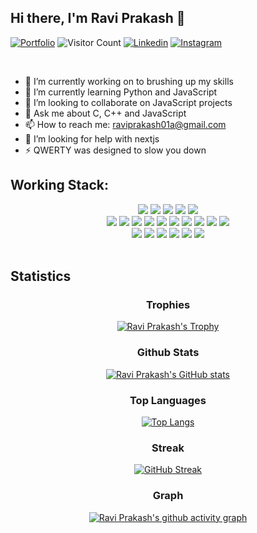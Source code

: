 ## Hi there, I'm Ravi Prakash 👋

[![Portfolio](https://img.shields.io/website?color=green&label=Portfolio&style=flat&up_message=Online&url=https://raviprakashdev.github.io/portfolio/)](https://raviprakashdev.github.io/portfolio/)
![Visitor Count](https://komarev.com/ghpvc/?username=raviprakashdev&color=green&logo=flat)
[![Linkedin](https://img.shields.io/badge/raviprakashdev-black?style=flat&logo=Linkedin&logoColor=blue&link=https:https://www.linkedin.com/in/raviprakashdev/)](https://www.linkedin.com/in/raviprakashdev/)
[![Instagram](https://img.shields.io/badge/raviprakash01a-black?style=flat&logo=Instagram&logoColor=pink&target=_blank&link=https://www.instagram.com/raviprakash01a/)](https://www.instagram.com/raviprakash01a/)

<br>

- 🔭 I’m currently working on to brushing up my skills
- 🌱 I’m currently learning Python and JavaScript
- 👯 I’m looking to collaborate on JavaScript projects
- 💬 Ask me about C, C++ and JavaScript
- 📫 How to reach me: <a href="mailto:raviprakash01a@gmail.com">raviprakash01a@gmail.com</a>
- 🤔 I’m looking for help with nextjs
- ⚡ QWERTY was designed to slow you down
  <br/>

## Working Stack:

<div align="center">
    <img src="https://img.shields.io/badge/-C++-000000?&style=flat&logo=c%2B%2B&logoColor=0277BD" />
    <img src="https://img.shields.io/badge/-C-000000?&style=flat&logo=c&logoColor=5968BA" />
    <img src="https://img.shields.io/badge/-Java-000000?style=flat&logo=java&logoColor=F44336" />
    <img src="https://img.shields.io/badge/-Jupyter-000000?style=flat&logo=jupyter&logoColor=F57C00" />
    <img src="https://img.shields.io/badge/-Python-000000?style=flat&logo=python&logoColorhalf=396E9B" /> <br>
    <img src="https://img.shields.io/badge/-HTML-000000?&style=flat&logo=html5"/>
    <img src="https://img.shields.io/badge/-CSS-000000?&style=flat&logo=css3&logoColor=42A5F5"/>
    <img src="https://img.shields.io/badge/-JavaScript-000000?style=flat&logo=javascript&logoColor=FFCA28" />
    <img src="https://img.shields.io/badge/-Php-000000?style=flat&logo=php&logoColor=1E87E3" />
    <img src="https://img.shields.io/badge/-React-000000?style=flat&logo=react&logoColor=03AABF" />
    <img src="https://img.shields.io/badge/-Angular-000000?style=flat&logo=angular&logoColor=E53935">
    <img src="https://img.shields.io/badge/-Node.js-000000?&style=flat&logo=node.js&logoColor=8AC149"/>
    <img src="https://img.shields.io/badge/-NPM-000000?&style=flat&logo=npm&logoColor=CB3837"/>
    <img src="https://img.shields.io/badge/-MySQL-000000?style=flat&logo=mysql&logoColor=E6892E" />
    <img src="https://img.shields.io/badge/-MongoDB-000000?style=flat&logo=mongodb&logoColor=4AAA3C" /> <br>
    <img src="https://img.shields.io/badge/-git-000000?&style=flat&logo=git&logoColor=E64A19"/>
    <img src="https://img.shields.io/badge/-Gitpod-000000?style=flat&logo=gitpod&logoColor=29B4F4" />
    <img src="https://img.shields.io/badge/-Github-000000?style=flat&logo=github&logoColor=DEDEDF" />
    <img src="https://img.shields.io/badge/-Firebase-000000?style=flat&logo=firebase&logoColor=FBC02D" />
    <img src="https://img.shields.io/badge/-Repl-000000?style=flat&logo=repl.it&logoColor=E1E2E4" />
    <img src="https://img.shields.io/badge/-vscode-000000?style=flat&logo=visual-studio-code&logoColor=2BA1F1" />
</div>
<br/>

<!--
00FF00
FFFF00
000000
-->

## Statistics

<div align="center">
  
  ### Trophies

  [![Ravi Prakash's Trophy](https://github-profile-trophy.vercel.app/?username=raviprakashdev&row=1&column=7&margin-w=5&no-frame=true&theme=juicyfresh)](https://github-profile-trophy.vercel.app/?username=raviprakashdev&row=1&column=7&margin-w=5&no-frame=true&theme=juicyfresh)

  ### Github Stats

  [![Ravi Prakash's GitHub stats](https://github-readme-stats.vercel.app/api?username=raviprakashdev&show_icons=true&count_private=true&include_all_commits=true&title_color=00FF00&icon_color=00FF00&text_color=FFFFFF&bg_color=000000)](https://github.com/raviprakashdev?tab=repositories)

  ### Top Languages

  [![Top Langs](https://github-readme-stats.vercel.app/api/top-langs/?username=raviprakashdev&count_private=true&include_all_commits=true&layout=compact&title_color=00FF00&icon_color=00FF00&text_color=FFFFFF&bg_color=000000)](https://github-readme-stats.vercel.app/api/top-langs/?username=raviprakashdev&count_private=true&include_all_commits=true&layout=compact&title_color=00FF00&icon_color=00FF00&text_color=FFFFFF&bg_color=000000)

  ### Streak

  [![GitHub Streak](https://github-readme-streak-stats.herokuapp.com/?user=raviprakashdev&theme=chartreuse-dark)](https://git.io/streak-stats)

  ### Graph

  [![Ravi Prakash's github activity graph](https://activity-graph.herokuapp.com/graph?username=raviprakashdev&&bg_color=000000&color=00FF00&line=FFFF00&point=00ADFE&area=true)](https://activity-graph.herokuapp.com/graph?username=raviprakashdev&theme=dracula)

</div>

<!--
<a href="https://github.com/raviprakashdev">
  <img width="1000" src="https://github-profile-trophy.vercel.app/?username=raviprakashdev&row=1&column=7&margin-w=5&no-frame=true"/>
</a>
-->

<!--
<a href="https://activity-graph.herokuapp.com/graph?username=raviprakashdev">
  <img align="center" src="https://activity-graph.herokuapp.com/graph?username=raviprakashdev&theme=dracula">
</a>
-->

<!--
<a href="https://github.com/raviprakashdev?tab=repositories">
  <img align="center" src="https://github-readme-stats.vercel.app/api?username=raviprakashdev&show_icons=true&count_private=true&include_all_commits=true&theme=dracula" />
</a>-->

<!--
<a href="https://github.com/raviprakashdev?tab=repositories">
  <img align="center" src="https://github-readme-stats.vercel.app/api/top-langs/?username=raviprakashdev&count_private=true&include_all_commits=true&layout=compact&theme=dracula" />
</a>
-->

<!-- [![My Stats](https://github-readme-stats.vercel.app/api?username=raviprakashdev&show_icons=true&title_color=fe6287&icon_color=fe6287&text_color=ffffff&bg_color=0a192f&count_private=true&include_all_commits=true)](https://github.com/raviprakashdev?tab=repositories)
 -->
 
 
<!-- [![My Stats](https://github-readme-stats.vercel.app/api?username=raviprakashdev&show_icons=true&title_color=00FF00&icon_color=00FF00&text_color=FFFF00&bg_color=000000&count_private=true&include_all_commits=true)](https://github.com/raviprakashdev?tab=repositories) -->

<!-- [![Top Langs](https://github-readme-stats.vercel.app/api/top-langs/?username=raviprakashdev&layout=compact&show_icons=true&title_color=fe6287&icon_color=21e6c1&text_color=21e6c1&bg_color=0a192f)](https://github.com/raviprakashdev?tab=repositories) -->
